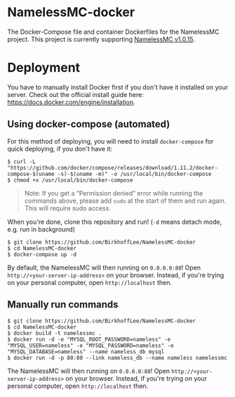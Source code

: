 # NamelessMC-docker
The Docker-Compose file and container Dockerfiles for the NamelessMC project. This project is currently supporting [NamelessMC v1.0.15](https://github.com/NamelessMC/Nameless/tree/v1.0.15).

# Deployment
You have to manually install Docker first if you don't have it installed on your server. Check out the official install guide here: https://docs.docker.com/engine/installation.

## Using docker-compose (automated)
For this method of deploying, you will need to install `docker-compose` for quick deploying, if you don't have it:
```
$ curl -L "https://github.com/docker/compose/releases/download/1.11.2/docker-compose-$(uname -s)-$(uname -m)" -o /usr/local/bin/docker-compose
$ chmod +x /usr/local/bin/docker-compose
```

> Note: If you get a “Permission denied” error while running the commands above, please add `sudo` at the start of them and run again. This will require sudo access.

When you're done, clone this repository and run! (`-d` means detach mode, e.g. run in background)
```
$ git clone https://github.com/BirkhoffLee/NamelessMC-docker
$ cd NamelessMC-docker
$ docker-compose up -d
```

By default, the NamelessMC will then running on `0.0.0.0:80`! Open `http://<your-server-ip-address>` on your browser. Instead, if you're trying on your personal computer, open `http://localhost` then.

## Manually run commands
```
$ git clone https://github.com/BirkhoffLee/NamelessMC-docker
$ cd NamelessMC-docker
$ docker build -t namelessmc .
$ docker run -d -e "MYSQL_ROOT_PASSWORD=nameless" -e "MYSQL_USER=nameless" -e "MYSQL_PASSWORD=nameless" -e "MYSQL_DATABASE=nameless" --name nameless_db mysql
$ docker run -d -p 80:80 --link nameless_db --name nameless namelessmc
```

The NamelessMC will then running on `0.0.0.0:80`! Open `http://<your-server-ip-address>` on your browser. Instead, if you're trying on your personal computer, open `http://localhost` then.
